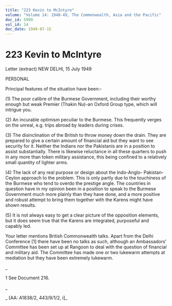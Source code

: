 ```yaml
---
title: "223 Kevin to McIntyre"
volume: "Volume 14: 1948-49, The Commonwealth, Asia and the Pacific"
doc_id: 5999
vol_id: 14
doc_date: 1949-07-15
---
```


# 223 Kevin to McIntyre

Letter (extract) NEW DELHI, 15 July 1949

PERSONAL

Principal features of the situation have been:-

(1) The poor calibre of the Burmese Government, including their worthy enough but weak Premier (Thakin Nu)-an Oxford Group type, which will intrigue you.

(2) An incurable optimism peculiar to the Burmese. This frequently verges on the unreal, e.g. trips abroad by leaders during crises.

(3) The disinclination of the British to throw money down the drain. They are prepared to give a certain amount of financial aid but they want to see security for it. Neither the Indians nor the Pakistanis are in a position to assist substantially. There is likewise reluctance in all these quarters to push in any more than token military assistance, this being confined to a relatively small quantity of lighter arms.

(4) The lack of any real purpose or design about the Indo-Anglo- Pakistan-Ceylon approach to the problem. This is only partly due to the touchiness of the Burmese who tend to overdo the prestige angle. The countries in question have in my opinion been in a position to speak to the Burmese Government much more plainly than they have done, and a more positive and robust attempt to bring them together with the Karens might have shown results.

(5) It is not always easy to get a clear picture of the opposition elements, but it does seem true that the Karens are integrated, purposeful and capably led.

Your letter mentions British Commonwealth talks. Apart from the Delhi Conference [1] there have been no talks as such, although an Ambassadors' Committee has been set up at Rangoon to deal with the question of financial and military aid. The Committee has made one or two lukewarm attempts at mediation but they have been extremely lukewarm.

_

1 See Document 216.

_

_ [AA: A1838/2, 443/9/1/2, i]_
